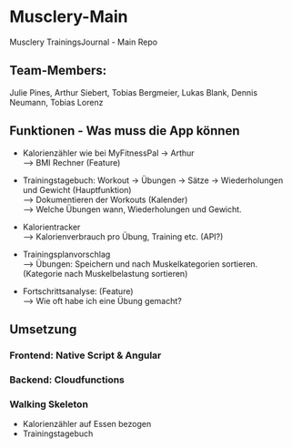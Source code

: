 # Musclery-Main
Musclery TrainingsJournal - Main Repo

## Team-Members:
Julie Pines, Arthur Siebert, Tobias Bergmeier, Lukas Blank, Dennis Neumann, Tobias Lorenz

## Funktionen - Was muss die App können 

- Kalorienzähler wie bei MyFitnessPal -> Arthur </br>
  --> BMI Rechner (Feature)
  
- Trainingstagebuch: Workout -> Übungen -> Sätze -> Wiederholungen und Gewicht (Hauptfunktion) </br>
  --> Dokumentieren der Workouts (Kalender) </br>
  --> Welche Übungen wann, Wiederholungen und Gewicht. </br>
  
- Kalorientracker </br>
  --> Kalorienverbrauch pro Übung, Training etc. (API?) </br>
  
- Trainingsplanvorschlag </br>
  --> Übungen: Speichern und nach Muskelkategorien sortieren. (Kategorie nach Muskelbelastung sortieren) </br>
      
- Fortschrittsanalyse: (Feature) </br>
  --> Wie oft habe ich eine Übung gemacht? 
  
## Umsetzung
### Frontend: Native Script & Angular
### Backend: Cloudfunctions
### Walking Skeleton
- Kalorienzähler auf Essen bezogen 
- Trainingstagebuch
